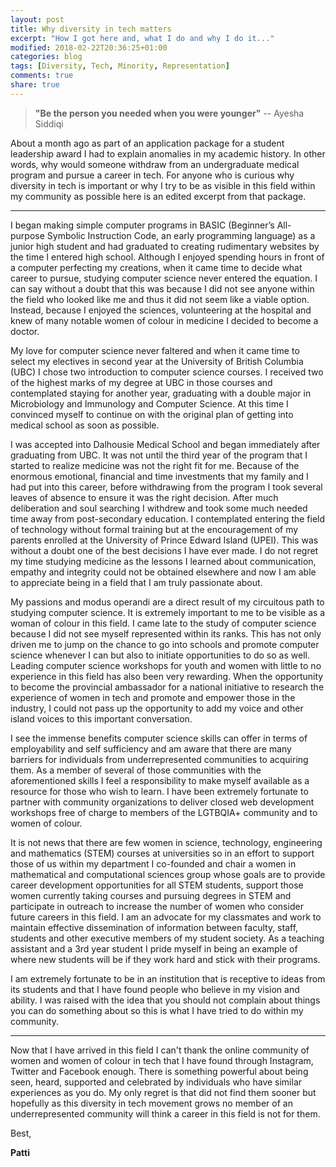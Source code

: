 ```yaml
---
layout: post
title: Why diversity in tech matters
excerpt: "How I got here and, what I do and why I do it..."
modified: 2018-02-22T20:36:25+01:00
categories: blog
tags: [Diversity, Tech, Minority, Representation]
comments: true
share: true
---
```


> <strong>"Be the person you needed when you were younger"</strong> -- Ayesha Siddiqi

About a month ago as part of an application package for a student leadership award I had to explain anomalies in my academic history. In other words, why would someone withdraw from an undergraduate medical program and pursue a career in tech. For anyone who is curious why diversity in tech is important or why I try to be as visible in this field within my community as possible here is an edited excerpt from that package.

---

I began making simple computer programs in BASIC (Beginner’s All-purpose Symbolic Instruction Code, an early programming language) as a junior high student and had graduated to creating rudimentary websites by the time I entered high school. Although I enjoyed spending hours in front of a computer perfecting my creations, when it came time to decide what career to pursue, studying computer science never entered the equation. I can say without a doubt that this was because I did not see anyone within the field who looked like me and thus it did not seem like a viable option. Instead, because I enjoyed the sciences, volunteering at the hospital and knew of many notable women of colour in medicine I decided to become a doctor.

My love for computer science never faltered and when it came time to select my electives in second year at the University of British Columbia (UBC) I chose two introduction to computer science courses. I received two of the highest marks of my degree at UBC in those courses and contemplated staying for another year, graduating with a double major in Microbiology and Immunology and Computer Science. At this time I convinced myself to continue on with the original plan of getting into medical school as soon as possible.

I was accepted into Dalhousie Medical School and began immediately after graduating from UBC. It was not until the third year of the program that I started to realize medicine was not the right fit for me. Because of the enormous emotional, financial and time investments that my family and I had put into this career, before withdrawing from the program I took several leaves of absence to ensure it was the right decision. After much deliberation and soul searching I withdrew and took some much needed time away from post-secondary education. I contemplated entering the field of technology without formal training but at the encouragement of my parents enrolled at the University of Prince Edward Island (UPEI). This was without a doubt one of the best decisions I have ever made. I do not regret my time studying medicine as the lessons I learned about communication, empathy and integrity could not be obtained elsewhere and now I am able to appreciate being in a field that I am truly passionate about.

My passions and modus operandi are a direct result of my circuitous path to studying computer science. It is extremely important to me to be visible as a woman of colour in this field. I came late to the study of computer science because I did not see myself represented within its ranks. This has not only driven me to jump on the chance to go into schools and promote computer science whenever I can but also to initiate opportunities to do so as well. Leading computer science workshops for youth and women with little to no experience in this field has also been very rewarding. When the opportunity to become the provincial ambassador for a national initiative to research the experience of women in tech and promote and empower those in the industry, I could not pass up the opportunity to add my voice and other island voices to this important conversation.

I see the immense benefits computer science skills can offer in terms of employability and self sufficiency and am aware that there are many barriers for individuals from underrepresented communities to acquiring them. As a member of several of those communities with the aforementioned skills I feel a responsibility to make myself available as a resource for those who wish to learn. I have been extremely fortunate to partner with community organizations to deliver closed web development workshops free of charge to members of the LGTBQIA+ community and to women of colour.

It is not news that there are few women in science, technology, engineering and mathematics (STEM) courses at universities so in an effort to support those of us within my department I co-founded and chair a women in mathematical and computational sciences group whose goals are to provide career development opportunities for all STEM students, support those women currently taking courses and pursuing degrees in STEM and participate in outreach to increase the number of women who consider future careers in this field. I am an advocate for my classmates and work to maintain effective dissemination of information between faculty, staff, students and other executive members of my student society. As a teaching assistant and a 3rd year student I pride myself in being an example of where new students will be if they work hard and stick with their programs.

I am extremely fortunate to be in an institution that is receptive to ideas from its students and that I have found people who believe in my vision and ability. I was raised with the idea that you should not complain about things you can do something about so this is what I have tried to do within my community.

---

Now that I have arrived in this field I can't thank the online community of women and women of colour in tech that I have found through Instagram, Twitter and Facebook enough. There is something powerful about being seen, heard, supported and celebrated by individuals who have similar experiences as you do. My only regret is that did not find them sooner but hopefully as this diversity in tech movement grows no member of an underrepresented community will think a career in this field is not for them.

Best,

<strong>Patti</strong>
